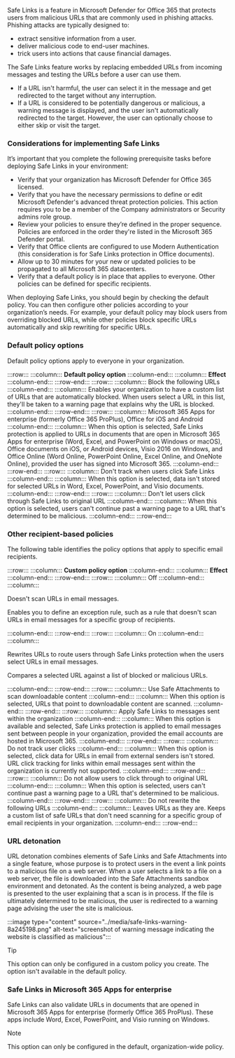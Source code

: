 Safe Links is a feature in Microsoft Defender for Office 365 that protects users from malicious URLs that are commonly used in phishing attacks. Phishing attacks are typically designed to:

 -  extract sensitive information from a user.
 -  deliver malicious code to end-user machines.
 -  trick users into actions that cause financial damages.

The Safe Links feature works by replacing embedded URLs from incoming messages and testing the URLs before a user can use them.

 -  If a URL isn't harmful, the user can select it in the message and get redirected to the target without any interruption.
 -  If a URL is considered to be potentially dangerous or malicious, a warning message is displayed, and the user isn't automatically redirected to the target. However, the user can optionally choose to either skip or visit the target.

### Considerations for implementing Safe Links

It’s important that you complete the following prerequisite tasks before deploying Safe Links in your environment:

 -  Verify that your organization has Microsoft Defender for Office 365 licensed.
 -  Verify that you have the necessary permissions to define or edit Microsoft Defender's advanced threat protection policies. This action requires you to be a member of the Company administrators or Security admins role group.
 -  Review your policies to ensure they’re defined in the proper sequence. Policies are enforced in the order they're listed in the Microsoft 365 Defender portal.
 -  Verify that Office clients are configured to use Modern Authentication (this consideration is for Safe Links protection in Office documents).
 -  Allow up to 30 minutes for your new or updated policies to be propagated to all Microsoft 365 datacenters.
 -  Verify that a default policy is in place that applies to everyone. Other policies can be defined for specific recipients.

When deploying Safe Links, you should begin by checking the default policy. You can then configure other policies according to your organization’s needs. For example, your default policy may block users from overriding blocked URLs, while other policies block specific URLs automatically and skip rewriting for specific URLs.

### Default policy options

Default policy options apply to everyone in your organization.

:::row:::
  :::column:::
    **Default policy option**
  :::column-end:::
  :::column:::
    **Effect**
  :::column-end:::
:::row-end:::
:::row:::
  :::column:::
    Block the following URLs
  :::column-end:::
  :::column:::
    Enables your organization to have a custom list of URLs that are automatically blocked. When users select a URL in this list, they'll be taken to a warning page that explains why the URL is blocked.
  :::column-end:::
:::row-end:::
:::row:::
  :::column:::
    Microsoft 365 Apps for enterprise (formerly Office 365 ProPlus), Office for iOS and Android
  :::column-end:::
  :::column:::
    When this option is selected, Safe Links protection is applied to URLs in documents that are open in Microsoft 365 Apps for enterprise (Word, Excel, and PowerPoint on Windows or macOS), Office documents on iOS, or Android devices, Visio 2016 on Windows, and Office Online (Word Online, PowerPoint Online, Excel Online, and OneNote Online), provided the user has signed into Microsoft 365.
  :::column-end:::
:::row-end:::
:::row:::
  :::column:::
    Don't track when users click Safe Links
  :::column-end:::
  :::column:::
    When this option is selected, data isn't stored for selected URLs in Word, Excel, PowerPoint, and Visio documents.
  :::column-end:::
:::row-end:::
:::row:::
  :::column:::
    Don't let users click through Safe Links to original URL
  :::column-end:::
  :::column:::
    When this option is selected, users can't continue past a warning page to a URL that's determined to be malicious.
  :::column-end:::
:::row-end:::


### Other recipient-based policies

The following table identifies the policy options that apply to specific email recipients.

:::row:::
  :::column:::
    **Custom policy option**
  :::column-end:::
  :::column:::
    **Effect**
  :::column-end:::
:::row-end:::
:::row:::
  :::column:::
    Off
  :::column-end:::
  :::column:::
    

Doesn't scan URLs in email messages.


Enables you to define an exception rule, such as a rule that doesn't scan URLs in email messages for a specific group of recipients.


  :::column-end:::
:::row-end:::
:::row:::
  :::column:::
    On
  :::column-end:::
  :::column:::
    

Rewrites URLs to route users through Safe Links protection when the users select URLs in email messages.


Compares a selected URL against a list of blocked or malicious URLs.


  :::column-end:::
:::row-end:::
:::row:::
  :::column:::
    Use Safe Attachments to scan downloadable content
  :::column-end:::
  :::column:::
    When this option is selected, URLs that point to downloadable content are scanned.
  :::column-end:::
:::row-end:::
:::row:::
  :::column:::
    Apply Safe Links to messages sent within the organization
  :::column-end:::
  :::column:::
    When this option is available and selected, Safe Links protection is applied to email messages sent between people in your organization, provided the email accounts are hosted in Microsoft 365.
  :::column-end:::
:::row-end:::
:::row:::
  :::column:::
    Do not track user clicks
  :::column-end:::
  :::column:::
    When this option is selected, click data for URLs in email from external senders isn't stored. URL click tracking for links within email messages sent within the organization is currently not supported.
  :::column-end:::
:::row-end:::
:::row:::
  :::column:::
    Do not allow users to click through to original URL
  :::column-end:::
  :::column:::
    When this option is selected, users can't continue past a warning page to a URL that's determined to be malicious.
  :::column-end:::
:::row-end:::
:::row:::
  :::column:::
    Do not rewrite the following URLs
  :::column-end:::
  :::column:::
    Leaves URLs as they are. Keeps a custom list of safe URLs that don't need scanning for a specific group of email recipients in your organization.
  :::column-end:::
:::row-end:::


### URL detonation

URL detonation combines elements of Safe Links and Safe Attachments into a single feature, whose purpose is to protect users in the event a link points to a malicious file on a web server. When a user selects a link to a file on a web server, the file is downloaded into the Safe Attachments sandbox environment and detonated. As the content is being analyzed, a web page is presented to the user explaining that a scan is in process. If the file is ultimately determined to be malicious, the user is redirected to a warning page advising the user the site is malicious.

:::image type="content" source="../media/safe-links-warning-8a245198.png" alt-text="screenshot of warning message indicating the website is classified as malicious":::


> [!TIP]
> This option can only be configured in a custom policy you create. The option isn't available in the default policy.

### Safe Links in Microsoft 365 Apps for enterprise

Safe Links can also validate URLs in documents that are opened in Microsoft 365 Apps for enterprise (formerly Office 365 ProPlus). These apps include Word, Excel, PowerPoint, and Visio running on Windows.

> [!NOTE]
> This option can only be configured in the default, organization-wide policy.

